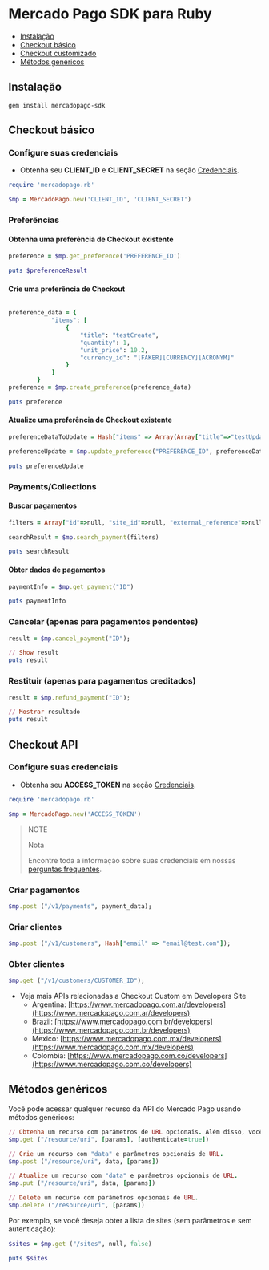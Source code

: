 # Mercado Pago SDK para Ruby

* [Instalação](#install)
* [Checkout básico](#basic-checkout)
* [Checkout customizado](#custom-checkout)
* [Métodos genéricos](#generic-methods)

<a name="install"></a>
## Instalação

```gem install mercadopago-sdk```

<a name="basic-checkout"></a>
## Checkout básico

### Configure suas credenciais

* Obtenha seu **CLIENT_ID** e **CLIENT_SECRET** na seção [Credenciais]([FAKER][CREDENTIALS][URL_BASIC]).

```ruby
require 'mercadopago.rb'

$mp = MercadoPago.new('CLIENT_ID', 'CLIENT_SECRET')
```

### Preferências

#### Obtenha uma preferência de Checkout existente

```ruby
preference = $mp.get_preference('PREFERENCE_ID')

puts $preferenceResult
```

#### Crie uma preferência de Checkout

```ruby

preference_data = {
			"items": [
				{
					"title": "testCreate",
					"quantity": 1,
					"unit_price": 10.2,
					"currency_id": "[FAKER][CURRENCY][ACRONYM]"
				}
			]
		}
preference = $mp.create_preference(preference_data)

puts preference
```

#### Atualize uma preferência de Checkout existente

```ruby
preferenceDataToUpdate = Hash["items" => Array(Array["title"=>"testUpdated", "quantity"=>1, "unit_price"=>2])]

preferenceUpdate = $mp.update_preference("PREFERENCE_ID", preferenceDataToUpdate)

puts preferenceUpdate
```

### Payments/Collections

#### Buscar pagamentos

```ruby    
filters = Array["id"=>null, "site_id"=>null, "external_reference"=>null]

searchResult = $mp.search_payment(filters)

puts searchResult
```

#### Obter dados de pagamentos

```ruby
paymentInfo = $mp.get_payment("ID")

puts paymentInfo
```

### Cancelar (apenas para pagamentos pendentes)

```ruby
result = $mp.cancel_payment("ID");

// Show result
puts result
```

### Restituir (apenas para pagamentos creditados)

```ruby
result = $mp.refund_payment("ID");

// Mostrar resultado
puts result
```

<a name="custom-checkout"></a>
## Checkout API

### Configure suas credenciais

* Obtenha seu **ACCESS_TOKEN** na seção [Credenciais]([FAKER][CREDENTIALS][URL]).

```ruby
require 'mercadopago.rb'

$mp = MercadoPago.new('ACCESS_TOKEN')
```

> NOTE
>
> Nota
>
> Encontre toda a informação sobre suas credenciais em nossas [perguntas frequentes](https://www.mercadopago.com.br/developers/pt/guides/faqs/credentials/).

### Criar pagamentos

```ruby
$mp.post ("/v1/payments", payment_data);
```

### Criar clientes

```ruby
$mp.post ("/v1/customers", Hash["email" => "email@test.com"]);
```

### Obter clientes

```ruby
$mp.get ("/v1/customers/CUSTOMER_ID");
```

* Veja mais APIs relacionadas a Checkout Custom em Developers Site
    * Argentina: [https://www.mercadopago.com.ar/developers](https://www.mercadopago.com.ar/developers)
    * Brazil: [https://www.mercadopago.com.br/developers](https://www.mercadopago.com.br/developers)
    * Mexico: [https://www.mercadopago.com.mx/developers](https://www.mercadopago.com.mx/developers)
    * Colombia: [https://www.mercadopago.com.co/developers](https://www.mercadopago.com.co/developers)

<a name="generic-methods"></a>
## Métodos genéricos
Você pode acessar qualquer recurso da API do Mercado Pago usando métodos genéricos:

```ruby
// Obtenha um recurso com parâmetros de URL opcionais. Além disso, você pode desativar a autenticação de APIs públicas
$mp.get ("/resource/uri", [params], [authenticate=true])

// Crie um recurso com "data" e parâmetros opcionais de URL.
$mp.post ("/resource/uri", data, [params])

// Atualize um recurso com "data" e parâmetros opcionais de URL.
$mp.put ("/resource/uri", data, [params])

// Delete um recurso com parâmetros opcionais de URL.
$mp.delete ("/resource/uri", [params])
```

 Por exemplo, se você deseja obter a lista de sites (sem parâmetros e sem autenticação):

```ruby
$sites = $mp.get ("/sites", null, false)

puts $sites
```
